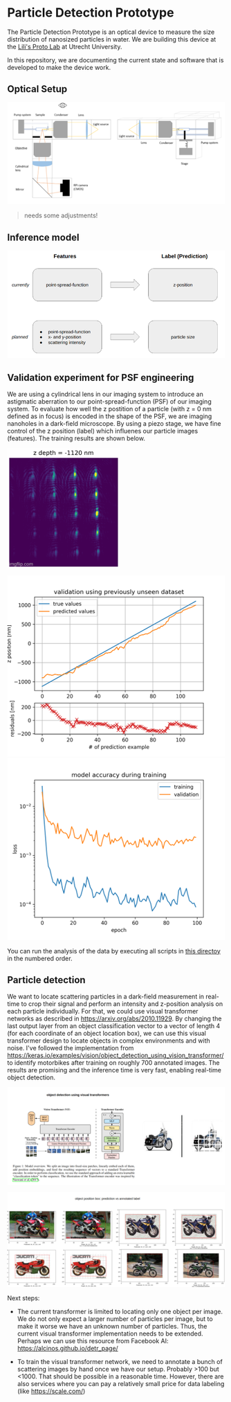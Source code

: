 # Particle Detection Prototype

The Particle Detection Prototype is an optical device to measure the size distribution of nanosized particles in water.
We are building this device at the [Lili's Proto Lab](https://lilis-protolab.sites.uu.nl/) at Utrecht University.

In this repository, we are documenting the current state and software that is developed to make the device work.

## Optical Setup

![setup](https://github.com/Duxon/particle_detection_prototype/blob/main/media/preliminary_setup.png)

> needs some adjustments!

## Inference model

![inference_model](https://github.com/Duxon/particle_detection_prototype/blob/main/media/inference_model.png)

## Validation experiment for PSF engineering

We are using a cylindrical lens in our imaging system to introduce an astigmatic aberration to our point-spread-function (PSF) of our imaging system.
To evaluate how well the z postition of a particle (with z = 0 nm defined as in focus) is encoded in the shape of the PSF, we are imaging nanoholes in a dark-field microscope. By using a piezo stage, we have fine control of the z position (label) which influenes our particle images (features). The training results are shown below.

![z-stack](https://github.com/Duxon/particle_detection_prototype/blob/main/calibration_experiment/data/out/z-stack.gif)

![predicting z positition](https://github.com/Duxon/particle_detection_prototype/blob/main/calibration_experiment/fig/validation_with_residuals.png)
![loss and validation loss](https://github.com/Duxon/particle_detection_prototype/blob/main/calibration_experiment/fig/loss_history.png)

You can run the analysis of the data by executing all scripts in [this directoy](https://github.com/Duxon/particle_detection_prototype/tree/main/calibration_experiment) in the numbered order.

## Particle detection

We want to locate scattering particles in a dark-field measurement in real-time to crop their signal and perform an intensity and z-position analysis on each particle individually. For that, we could use visual transformer networks as described in https://arxiv.org/abs/2010.11929. By changing the last output layer from an object classification vector to a vector of length 4 (for each coordinate of an object location box), we can use this visual transformer design to locate objects in complex environments and with noise. I've followed the implementation from https://keras.io/examples/vision/object_detection_using_vision_transformer/ to identify motorbikes after training on roughly 700 annotated images. The results are promising and the inference time is very fast, enabling real-time object detection.

![visual_transformer](https://github.com/Duxon/particle_detection_prototype/blob/main/particle_tracking/figures/visual_transformers.png)

![results](https://github.com/Duxon/particle_detection_prototype/blob/main/particle_tracking/figures/bikes.png)
 
Next steps: 

* The current transformer is limited to locating only one object per image. We do not only expect a larger number of particles per image, but to make it worse we have an unknown number of particles. Thus, the current visual transformer implementation needs to be extended. Perhaps we can use this resource from Facebook AI: https://alcinos.github.io/detr_page/
	
* To train the visual transformer network, we need to annotate a bunch of scattering images by hand once we have our setup. Probably >100 but <1000. That should be possible in a reasonable time. However, there are also services where you can pay a relatively small price for data labeling (like https://scale.com/)

